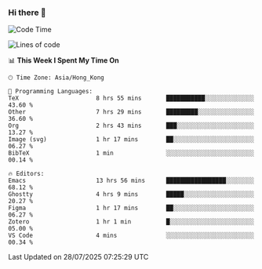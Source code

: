 ### Hi there 👋

<!--
**nicehiro/nicehiro** is a ✨ _special_ ✨ repository because its `README.md` (this file) appears on your GitHub profile.

Here are some ideas to get you started:

- 🔭 I’m currently working on ...
- 🌱 I’m currently learning ...
- 👯 I’m looking to collaborate on ...
- 🤔 I’m looking for help with ...
- 💬 Ask me about ...
- 📫 How to reach me: ...
- 😄 Pronouns: ...
- ⚡ Fun fact: ...
-->

<!--START_SECTION:waka-->
![Code Time](http://img.shields.io/badge/Code%20Time-843%20hrs%2021%20mins-blue)

![Lines of code](https://img.shields.io/badge/From%20Hello%20World%20I%27ve%20Written-1.7%20million%20lines%20of%20code-blue)

📊 **This Week I Spent My Time On** 

```text
🕑︎ Time Zone: Asia/Hong_Kong

💬 Programming Languages: 
TeX                      8 hrs 55 mins       ███████████░░░░░░░░░░░░░░   43.60 % 
Other                    7 hrs 29 mins       █████████░░░░░░░░░░░░░░░░   36.60 % 
Org                      2 hrs 43 mins       ███░░░░░░░░░░░░░░░░░░░░░░   13.27 % 
Image (svg)              1 hr 17 mins        ██░░░░░░░░░░░░░░░░░░░░░░░   06.27 % 
BibTeX                   1 min               ░░░░░░░░░░░░░░░░░░░░░░░░░   00.14 % 

🔥 Editors: 
Emacs                    13 hrs 56 mins      █████████████████░░░░░░░░   68.12 % 
Ghostty                  4 hrs 9 mins        █████░░░░░░░░░░░░░░░░░░░░   20.27 % 
Figma                    1 hr 17 mins        ██░░░░░░░░░░░░░░░░░░░░░░░   06.27 % 
Zotero                   1 hr 1 min          █░░░░░░░░░░░░░░░░░░░░░░░░   05.00 % 
VS Code                  4 mins              ░░░░░░░░░░░░░░░░░░░░░░░░░   00.34 % 
```


 Last Updated on 28/07/2025 07:25:29 UTC
<!--END_SECTION:waka-->

